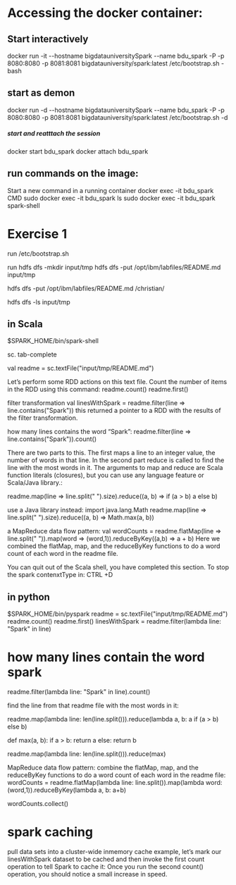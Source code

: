 
# Accessing the docker container: 

## Start interactively 
docker run -it --hostname bigdatauniversitySpark --name bdu_spark -P -p 8080:8080 -p 8081:8081 bigdatauniversity/spark:latest /etc/bootstrap.sh -bash


## start as demon
docker run -d --hostname bigdatauniversitySpark --name bdu_spark -P -p 8080:8080 -p 8081:8081 bigdatauniversity/spark:latest /etc/bootstrap.sh -d



##### start and reatttach the session  #####

docker start  bdu_spark 
docker attach bdu_spark

## run commands on the image:
Start a new command in a running container
docker exec -it bdu_spark CMD
sudo docker exec -it bdu_spark ls
sudo docker exec -it bdu_spark spark-shell

# Exercise 1
run
/etc/bootstrap.sh

run 
hdfs dfs -mkdir input/tmp
hdfs dfs -put /opt/ibm/labfiles/README.md input/tmp


hdfs dfs -put /opt/ibm/labfiles/README.md /christian/

hdfs dfs -ls input/tmp

## in Scala 
$SPARK_HOME/bin/spark-shell

sc. tab-complete

val readme = sc.textFile("input/tmp/README.md")

Let’s perform some RDD actions on this text file. Count the number of items in the RDD using
this command:
readme.count()
readme.first()

filter transformation
val linesWithSpark = readme.filter(line => line.contains("Spark"))
this returned a pointer to a RDD with the results of the filter transformation.

how many lines contains the word “Spark”:
readme.filter(line => line.contains("Spark")).count()


There are two parts to this. The first maps a line to an integer value, the number of words in that
line. In the second part reduce is called to find the line with the most words in it. The arguments
to map and reduce are Scala function literals (closures), but you can use any language feature
or Scala/Java library.:

readme.map(line => line.split(" ").size).reduce((a, b) => if (a > b) a else b)

use a Java library instead:
import java.lang.Math
readme.map(line => line.split(" ").size).reduce((a, b) => Math.max(a, b))


a MapReduce data flow pattern:
val wordCounts = readme.flatMap(line => line.split(" ")).map(word => (word,1)).reduceByKey((a,b) => a + b)
Here we combined the flatMap, map, and the reduceByKey functions to do a word count of each
word in the readme file.

 You can quit out of the Scala shell, you have completed this section. To stop the spark
contenxtType in:
CTRL +D



## in python

$SPARK_HOME/bin/pyspark
readme = sc.textFile("input/tmp/README.md")
readme.count()
readme.first()
linesWithSpark = readme.filter(lambda line: "Spark" in line)
# how many lines contain the word spark
readme.filter(lambda line: "Spark" in line).count()

find the line from that readme file with the most words in it:

readme.map(lambda line: len(line.split())).reduce(lambda a, b: a if (a > b) else b)


def max(a, b):
    if a > b:
        return a
    else:
        return b

readme.map(lambda line: len(line.split())).reduce(max)


 MapReduce data flow pattern:
combine the flatMap, map, and the reduceByKey functions to do a word count of each
word in the readme file: 
wordCounts = readme.flatMap(lambda line: line.split()).map(lambda word: (word,1)).reduceByKey(lambda a, b: a+b) 

wordCounts.collect()



# spark caching 
pull data sets into a cluster-wide inmemory cache
example, let’s mark our linesWithSpark dataset to be cached and then invoke the first count operation to tell Spark to cache it:
Once you run the second count() operation, you should notice a small increase in speed.

